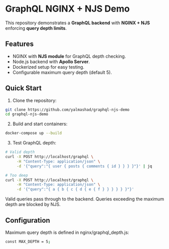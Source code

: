 # GraphQL NGINX + NJS Demo

This repository demonstrates a **GraphQL backend** with **NGINX + NJS** enforcing **query depth limits**.

## Features

- NGINX with **NJS module** for GraphQL depth checking.
- Node.js backend with **Apollo Server**.
- Dockerized setup for easy testing.
- Configurable maximum query depth (default 5).

## Quick Start

1. Clone the repository:

```bash
git clone https://github.com/yalmashad/graphql-njs-demo
cd graphql-njs-demo
```

2. Build and start containers:
```bash
docker-compose up --build
```

3. Test GraphQL depth:
```bash
# Valid depth
curl -X POST http://localhost/graphql \
     -H "Content-Type: application/json" \
     -d '{"query":"{ user { posts { comments { id } } } }"}' | jq

# Too deep
curl -X POST http://localhost/graphql \
     -H "Content-Type: application/json" \
     -d '{"query":"{ a { b { c { d { e { f } } } } } }"}'
```

Valid queries pass through to the backend.
Queries exceeding the maximum depth are blocked by NJS.

## Configuration
Maximum query depth is defined in nginx/graphql_depth.js:
```bash
const MAX_DEPTH = 5;
```
